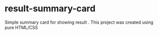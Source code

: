 # result-summary-card
Simple summary card for showing result . This project was created using pure HTML/CSS
